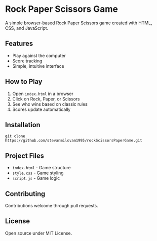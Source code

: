 # Rock Paper Scissors Game

A simple browser-based Rock Paper Scissors game created with HTML, CSS, and JavaScript.

## Features

- Play against the computer
- Score tracking
- Simple, intuitive interface

## How to Play

1. Open `index.html` in a browser
2. Click on Rock, Paper, or Scissors
3. See who wins based on classic rules
4. Scores update automatically

## Installation

```
git clone https://github.com/stevanmilovan1995/rockScissorsPaperGame.git
```

## Project Files

- `index.html` - Game structure
- `style.css` - Game styling
- `script.js` - Game logic

## Contributing

Contributions welcome through pull requests.

## License

Open source under MIT License.

